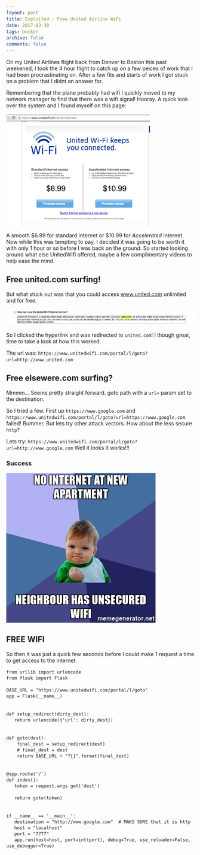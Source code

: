 ```yaml
---
layout: post
title: Exploited - Free United Airline WiFi
date: 2017-03-30
tags: Docker
archive: false
comments: false
---
```


On my United Airlines flight back from Denver to Boston this past weekened, I took the 4 hour flight to catch up on a few peices of work that I had been procrastinating on. After a few fits and starts of work I got stuck on a problem that I didnt an answer for.

Remembering that the plane probably had wifi I quickly moved to my network manager to find that there was a wifi signal! Hooray.
A quick look over the system and I found myself on this page:

<img src="/assets/images/unitedwifi.png" class="fit">


A smooth $6.99 for standard internet or $10.99 for _Accelerated_ internet. Now while this was tempting to pay, I decided it was going to be worth it with only 1 hour or so before I was back on the ground. So started looking around what else UnitedWifi offered, maybe a few complimentary videos to help ease the mind.

## Free united.com surfing!

But what stuck out was that you could access www.united.com unlimited and for free.

<img src="/assets/images/unitedexploited.png" class="fit">

So I clicked the hyperlink and was redirected to `united.com`! I though great, time to take a look at how this worked.

The url was: `https://www.unitedwifi.com/portal/l/goto?url=http://www.united.com`


## Free elsewere.com surfing?

Mmmm... Seems pretty straight forward. goto path with a `url=` param set to the destination.

So I tried a few. First up `https://www.google.com` and `https://www.unitedwifi.com/portal/l/goto?url=https://www.google.com` failed! Bummer. But lets try other attack vectors. How about the less secure `http`?


Lets try:
`https://www.unitedwifi.com/portal/l/goto?url=http://www.google.com`
Well it looks it works!!!

### Success

<img src="/assets/images/wifisucceskid.jpg" class="fit">


## FREE WIFI

So then it was just a quick few seconds before I could make 1 request a time to get access to the internet.

```
from urllib import urlencode
from flask import Flask

BASE_URL = "https://www.unitedwifi.com/portal/l/goto"
app = Flask(__name__)


def setup_redirect(dirty_dest):
   return urlencode({'url': dirty_dest})


def goto(dest):
    final_dest = setup_redirect(dest)
    # final_dest = dest
    return BASE_URL + "?{}".format(final_dest)


@app.route('/')
def index():
   token = request.args.get('dest')

   return goto(token)


if __name__ == '__main__':
   destination = "http://www.google.com"  # MAKS SURE that it is http
   host = "localhost"
   port = "7777"
   app.run(host=host, port=int(port), debug=True, use_reloader=False, use_debugger=True)
```
